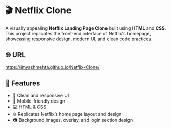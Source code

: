 # 🎬 Netflix Clone

A visually appealing **Netflix Landing Page Clone** built using **HTML** and **CSS**. This project replicates the front-end interface of Netflix's homepage, showcasing responsive design, modern UI, and clean code practices.

## 🌐 URL
   https://imyashmehta.github.io/Netflix-Clone/

## 🚀 Features

- 🎨 Clean and responsive UI  
- 📱 Mobile-friendly design  
- 💻 HTML & CSS  
- 🌐 Replicates Netflix’s home page layout and design  
- 📷 Background images, overlay, and login section design  

